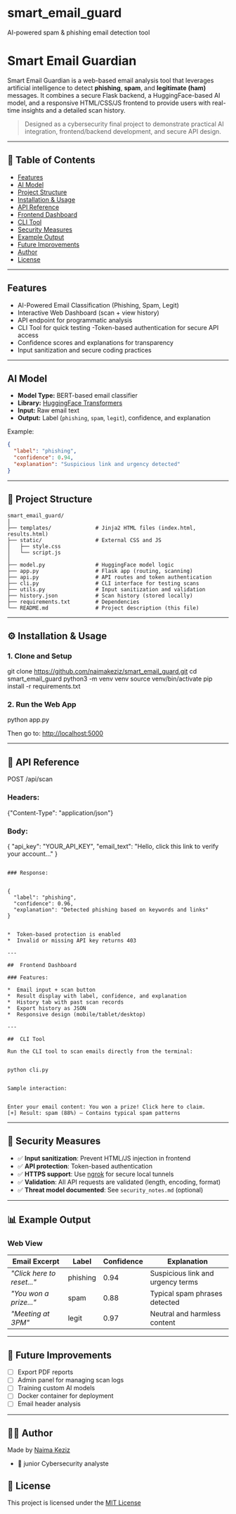 # smart_email_guard
AI-powered spam &amp; phishing email detection tool
#  Smart Email Guardian

Smart Email Guardian is a web-based email analysis tool that leverages artificial intelligence to detect **phishing**, **spam**, and **legitimate (ham)** messages. It combines a secure Flask backend, a HuggingFace-based AI model, and a responsive HTML/CSS/JS frontend to provide users with real-time insights and a detailed scan history.

> Designed as a cybersecurity final project to demonstrate practical AI integration, frontend/backend development, and secure API design.

---

## 📌 Table of Contents

- [Features](#-features)
- [AI Model](#-ai-model)
- [Project Structure](#-project-structure)
- [Installation & Usage](#️-installation--usage)
- [API Reference](#-api-reference)
- [Frontend Dashboard](#️-frontend-dashboard)
- [CLI Tool](#-cli-tool)
- [Security Measures](#-security-measures)
- [Example Output](#-example-output)
- [Future Improvements](#-future-improvements)
- [Author](#-author)
- [License](#-license)

---

## Features

- AI-Powered Email Classification (Phishing, Spam, Legit)
- Interactive Web Dashboard (scan + view history)
- API endpoint for programmatic analysis
- CLI Tool for quick testing
-Token-based authentication for secure API access
-  Confidence scores and explanations for transparency
-  Input sanitization and secure coding practices

---

##  AI Model

- **Model Type:** BERT-based email classifier
- **Library:** [HuggingFace Transformers](https://huggingface.co/)
- **Input:** Raw email text
- **Output:** Label (`phishing`, `spam`, `legit`), confidence, and explanation

Example:
```json
{
  "label": "phishing",
  "confidence": 0.94,
  "explanation": "Suspicious link and urgency detected"
}
````

---

## 📁 Project Structure

```
smart_email_guard/
│
├── templates/              # Jinja2 HTML files (index.html, results.html)
├── static/                 # External CSS and JS
│   ├── style.css
│   └── script.js
│
├── model.py                # HuggingFace model logic
├── app.py                  # Flask app (routing, scanning)
├── api.py                  # API routes and token authentication
├── cli.py                  # CLI interface for testing scans
├── utils.py                # Input sanitization and validation
├── history.json            # Scan history (stored locally)
├── requirements.txt        # Dependencies
└── README.md               # Project description (this file)
```

---

## ⚙️ Installation & Usage

### 1. Clone and Setup


git clone https://github.com/naimakeziz/smart_email_guard.git
cd smart_email_guard
python3 -m venv venv
source venv/bin/activate
pip install -r requirements.txt


### 2. Run the Web App


python app.py


Then go to: [http://localhost:5000](http://localhost:5000)

---

## 🔗 API Reference

POST /api/scan

### Headers:


{"Content-Type": "application/json"}


### Body:


{
  "api_key": "YOUR_API_KEY",
  "email_text": "Hello, click this link to verify your account..."
}
```

### Response:


{
  "label": "phishing",
  "confidence": 0.96,
  "explanation": "Detected phishing based on keywords and links"
}


*  Token-based protection is enabled
*  Invalid or missing API key returns 403

---

##  Frontend Dashboard

### Features:

*  Email input + scan button
*  Result display with label, confidence, and explanation
*  History tab with past scan records
*  Export history as JSON
*  Responsive design (mobile/tablet/desktop)

---

##  CLI Tool

Run the CLI tool to scan emails directly from the terminal:


python cli.py


Sample interaction:


Enter your email content: You won a prize! Click here to claim.
[+] Result: spam (88%) — Contains typical spam patterns
```

---

## 🔐 Security Measures

* ✅ **Input sanitization**: Prevent HTML/JS injection in frontend
* ✅ **API protection**: Token-based authentication
* ✅ **HTTPS support**: Use [ngrok](https://ngrok.com/) for secure local tunnels
* ✅ **Validation**: All API requests are validated (length, encoding, format)
* ✅ **Threat model documented**: See `security_notes.md` (optional)

---

## 📊 Example Output

### Web View

| Email Excerpt              | Label    | Confidence | Explanation                       |
| -------------------------- | -------- | ---------- | --------------------------------- |
| *"Click here to reset..."* | phishing | 0.94       | Suspicious link and urgency terms |
| *"You won a prize..."*     | spam     | 0.88       | Typical spam phrases detected     |
| *"Meeting at 3PM"*         | legit    | 0.97       | Neutral and harmless content      |

---

## 📌 Future Improvements

* [ ] Export PDF reports
* [ ] Admin panel for managing scan logs
* [ ] Training custom AI models
* [ ] Docker container for deployment
* [ ] Email header analysis

---

## 👩‍💻 Author

Made  by [Naima Keziz](https://github.com/naimakeziz)

* 💼 junior Cybersecurity analyste  




## 📃 License

This project is licensed under the [MIT License](https://opensource.org/licenses/MIT)



